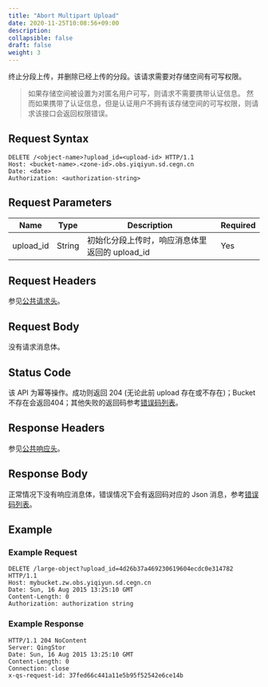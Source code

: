```yaml
---
title: "Abort Multipart Upload"
date: 2020-11-25T10:08:56+09:00
description:
collapsible: false
draft: false
weight: 3
---
```




终止分段上传，并删除已经上传的分段。该请求需要对存储空间有可写权限。

> 如果存储空间被设置为对匿名用户可写，则请求不需要携带认证信息。
> 然而如果携带了认证信息，但是认证用户不拥有该存储空间的可写权限，则请求该接口会返回权限错误。

## Request Syntax

```http
DELETE /<object-name>?upload_id=<upload-id> HTTP/1.1
Host: <bucket-name>.<zone-id>.obs.yiqiyun.sd.cegn.cn
Date: <date>
Authorization: <authorization-string>
```

## Request Parameters

| Name | Type | Description | Required |
| --- | --- | --- | --- |
| upload_id | String | 初始化分段上传时，响应消息体里返回的 upload_id | Yes |

## Request Headers

参见[公共请求头](../../../common_header/#请求头字段-request-header)。


## Request Body

没有请求消息体。

## Status Code

该 API 为幂等操作。成功则返回 204 (无论此前 upload 存在或不存在)；Bucket 不存在会返回404；其他失败的返回码参考[错误码列表](../../../error_code/)。

## Response Headers

参见[公共响应头](../../../common_header/#响应头字段-request-header)。

## Response Body

正常情况下没有响应消息体，错误情况下会有返回码对应的 Json 消息，参考[错误码列表](../../../error_code/)。

## Example

### Example Request

```http
DELETE /large-object?upload_id=4d26b37a469230619604ecdc0e314782 HTTP/1.1
Host: mybucket.zw.obs.yiqiyun.sd.cegn.cn
Date: Sun, 16 Aug 2015 13:25:10 GMT
Content-Length: 0
Authorization: authorization string
```

### Example Response

```http
HTTP/1.1 204 NoContent
Server: QingStor
Date: Sun, 16 Aug 2015 13:25:10 GMT
Content-Length: 0
Connection: close
x-qs-request-id: 37fed66c441a11e5b95f52542e6ce14b
```
